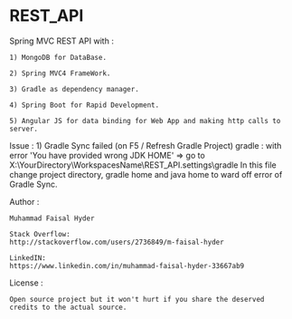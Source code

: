 # REST_API
Spring MVC REST API with :
	
	1) MongoDB for DataBase.
	
	2) Spring MVC4 FrameWork.  
	
	3) Gradle as dependency manager.
	
	4) Spring Boot for Rapid Development.
	
	5) Angular JS for data binding for Web App and making http calls to server.
	
	
Issue : 
	1) Gradle Sync failed (on F5 / Refresh Gradle Project) gradle : with error 'You have provided wrong JDK HOME'
	=> go to X:\YourDirectory\WorkspacesName\REST_API\.settings\gradle
	In this file change project directory, gradle home and java home to ward off error of Gradle Sync.


Author : 
	
	Muhammad Faisal Hyder
	
	Stack Overflow:
	http://stackoverflow.com/users/2736849/m-faisal-hyder
	
	LinkedIN:
	https://www.linkedin.com/in/muhammad-faisal-hyder-33667ab9
	
License : 
	
	Open source project but it won't hurt if you share the deserved credits to the actual source.
	
	
	